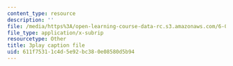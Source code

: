 ```yaml
---
content_type: resource
description: ''
file: /media/https%3A/open-learning-course-data-rc.s3.amazonaws.com/6-046j-introduction-to-algorithms-sma-5503-fall-2005/611f75311c4d5e92bc380e08580d5b94_qh5lSHCBiRs.vtt
file_type: application/x-subrip
resourcetype: Other
title: 3play caption file
uid: 611f7531-1c4d-5e92-bc38-0e08580d5b94
---
```

